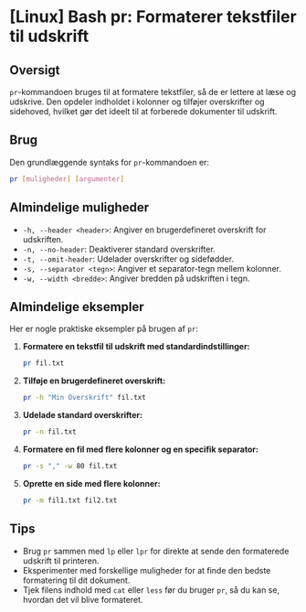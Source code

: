 # [Linux] Bash pr: Formaterer tekstfiler til udskrift

## Oversigt
`pr`-kommandoen bruges til at formatere tekstfiler, så de er lettere at læse og udskrive. Den opdeler indholdet i kolonner og tilføjer overskrifter og sidehoved, hvilket gør det ideelt til at forberede dokumenter til udskrift.

## Brug
Den grundlæggende syntaks for `pr`-kommandoen er:

```bash
pr [muligheder] [argumenter]
```

## Almindelige muligheder
- `-h, --header <header>`: Angiver en brugerdefineret overskrift for udskriften.
- `-n, --no-header`: Deaktiverer standard overskrifter.
- `-t, --omit-header`: Udelader overskrifter og sidefødder.
- `-s, --separator <tegn>`: Angiver et separator-tegn mellem kolonner.
- `-w, --width <bredde>`: Angiver bredden på udskriften i tegn.

## Almindelige eksempler
Her er nogle praktiske eksempler på brugen af `pr`:

1. **Formatere en tekstfil til udskrift med standardindstillinger:**
   ```bash
   pr fil.txt
   ```

2. **Tilføje en brugerdefineret overskrift:**
   ```bash
   pr -h "Min Overskrift" fil.txt
   ```

3. **Udelade standard overskrifter:**
   ```bash
   pr -n fil.txt
   ```

4. **Formatere en fil med flere kolonner og en specifik separator:**
   ```bash
   pr -s "," -w 80 fil.txt
   ```

5. **Oprette en side med flere kolonner:**
   ```bash
   pr -m fil1.txt fil2.txt
   ```

## Tips
- Brug `pr` sammen med `lp` eller `lpr` for direkte at sende den formaterede udskrift til printeren.
- Eksperimenter med forskellige muligheder for at finde den bedste formatering til dit dokument.
- Tjek filens indhold med `cat` eller `less` før du bruger `pr`, så du kan se, hvordan det vil blive formateret.